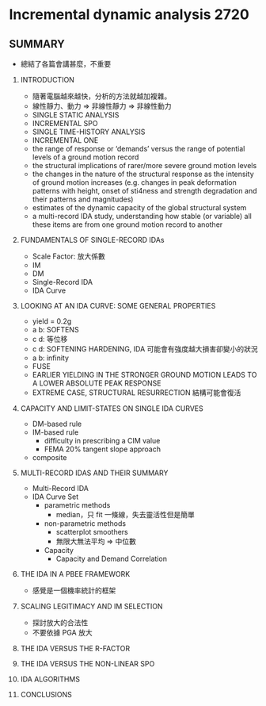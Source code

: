 # Incremental dynamic analysis 2720

## SUMMARY

- 總結了各篇會講甚麼，不重要

1. INTRODUCTION

    - 隨著電腦越來越快，分析的方法就越加複雜。
    - 線性靜力、動力 => 非線性靜力 => 非線性動力
    - SINGLE STATIC ANALYSIS
    - INCREMENTAL SPO
    - SINGLE TIME-HISTORY ANALYSIS
    - INCREMENTAL ONE
    - the range of response or ‘demands’ versus the range of potential levels of a ground motion record
    - the structural implications of rarer/more severe ground motion levels
    - the changes in the nature of the structural response as the intensity of ground motion increases (e.g. changes in peak deformation patterns with height, onset of sti4ness and strength degradation and their patterns and magnitudes)
    - estimates of the dynamic capacity of the global structural system
    - a multi-record IDA study, understanding how stable (or variable) all these items are from one ground motion record to another

2. FUNDAMENTALS OF SINGLE-RECORD IDAs

    - Scale Factor: 放大係數
    - IM
    - DM
    - Single-Record IDA
    - IDA Curve

3. LOOKING AT AN IDA CURVE: SOME GENERAL PROPERTIES

    - yield = 0.2g
    - a b: SOFTENS
    - c d: 等位移
    - c d: SOFTENING HARDENING, IDA 可能會有強度越大損害卻變小的狀況
    - a b: infinity
    - FUSE
    - EARLIER YIELDING IN THE STRONGER GROUND MOTION LEADS TO A LOWER ABSOLUTE PEAK RESPONSE
    - EXTREME CASE, STRUCTURAL RESURRECTION 結構可能會復活

4. CAPACITY AND LIMIT-STATES ON SINGLE IDA CURVES

    - DM-based rule
    - IM-based rule
        - difficulty in prescribing a CIM value
        - FEMA 20% tangent slope approach
    - composite

5. MULTI-RECORD IDAS AND THEIR SUMMARY

    - Multi-Record IDA
    - IDA Curve Set
        - parametric methods
            - median，只 fit 一條線，失去靈活性但是簡單
        - non-parametric methods
            - scatterplot smoothers
            - 無限大無法平均 => 中位數
        - Capacity
            - Capacity and Demand Correlation

6. THE IDA IN A PBEE FRAMEWORK

    - 感覺是一個機率統計的框架

7. SCALING LEGITIMACY AND IM SELECTION

    - 探討放大的合法性
    - 不要依據 PGA 放大

8. THE IDA VERSUS THE R-FACTOR
9. THE IDA VERSUS THE NON-LINEAR SPO
10. IDA ALGORITHMS
11. CONCLUSIONS
